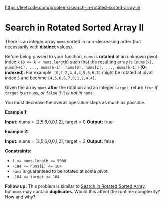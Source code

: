https://leetcode.com/problems/search-in-rotated-sorted-array-ii/ 
 # Search in Rotated Sorted Array II 

  There is an integer array `nums` sorted in non-decreasing order (not necessarily with **distinct** values).

Before being passed to your function, `nums` is **rotated** at an unknown pivot index `k` (`0 <= k < nums.length`) such that the resulting array is `[nums[k], nums[k+1], ..., nums[n-1], nums[0], nums[1], ..., nums[k-1]]` (**0-indexed**). For example, `[0,1,2,4,4,4,5,6,6,7]` might be rotated at pivot index `5` and become `[4,5,6,6,7,0,1,2,4,4]`.

Given the array `nums` **after** the rotation and an integer `target`, return `true` _if_ `target` _is in_ `nums`_, or_ `false` _if it is not in_ `nums`_._

You must decrease the overall operation steps as much as possible.

**Example 1:**

**Input:** nums = \[2,5,6,0,0,1,2\], target = 0
**Output:** true

**Example 2:**

**Input:** nums = \[2,5,6,0,0,1,2\], target = 3
**Output:** false

**Constraints:**

*   `1 <= nums.length <= 5000`
*   `-104 <= nums[i] <= 104`
*   `nums` is guaranteed to be rotated at some pivot.
*   `-104 <= target <= 104`

**Follow up:** This problem is similar to [Search in Rotated Sorted Array](/problems/search-in-rotated-sorted-array/description/), but `nums` may contain **duplicates**. Would this affect the runtime complexity? How and why?